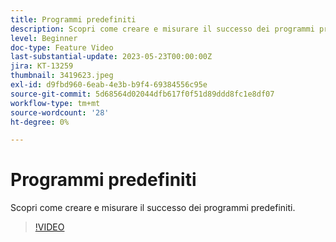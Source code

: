 ```yaml
---
title: Programmi predefiniti
description: Scopri come creare e misurare il successo dei programmi predefiniti.
level: Beginner
doc-type: Feature Video
last-substantial-update: 2023-05-23T00:00:00Z
jira: KT-13259
thumbnail: 3419623.jpeg
exl-id: d9fbd960-6eab-4e3b-b9f4-69384556c95e
source-git-commit: 5d68564d02044dfb617f0f51d89ddd8fc1e8df07
workflow-type: tm+mt
source-wordcount: '28'
ht-degree: 0%

---
```


# Programmi predefiniti

Scopri come creare e misurare il successo dei programmi predefiniti.

>[!VIDEO](https://video.tv.adobe.com/v/3419623/?learn=on)
